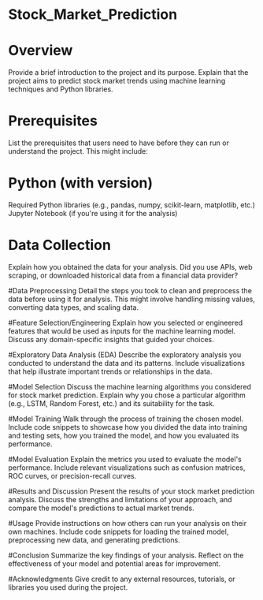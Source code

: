 # Stock_Market_Prediction
# Overview
Provide a brief introduction to the project and its purpose. Explain that the project aims to predict stock market trends using machine learning techniques and Python libraries.

# Prerequisites
List the prerequisites that users need to have before they can run or understand the project. This might include:

# Python (with version)
Required Python libraries (e.g., pandas, numpy, scikit-learn, matplotlib, etc.)
Jupyter Notebook (if you're using it for the analysis)
# Data Collection
Explain how you obtained the data for your analysis. Did you use APIs, web scraping, or downloaded historical data from a financial data provider?

#Data Preprocessing
Detail the steps you took to clean and preprocess the data before using it for analysis. This might involve handling missing values, converting data types, and scaling data.

#Feature Selection/Engineering
Explain how you selected or engineered features that would be used as inputs for the machine learning model. Discuss any domain-specific insights that guided your choices.

#Exploratory Data Analysis (EDA)
Describe the exploratory analysis you conducted to understand the data and its patterns. Include visualizations that help illustrate important trends or relationships in the data.

#Model Selection
Discuss the machine learning algorithms you considered for stock market prediction. Explain why you chose a particular algorithm (e.g., LSTM, Random Forest, etc.) and its suitability for the task.

#Model Training
Walk through the process of training the chosen model. Include code snippets to showcase how you divided the data into training and testing sets, how you trained the model, and how you evaluated its performance.

#Model Evaluation
Explain the metrics you used to evaluate the model's performance. Include relevant visualizations such as confusion matrices, ROC curves, or precision-recall curves.

#Results and Discussion
Present the results of your stock market prediction analysis. Discuss the strengths and limitations of your approach, and compare the model's predictions to actual market trends.

#Usage
Provide instructions on how others can run your analysis on their own machines. Include code snippets for loading the trained model, preprocessing new data, and generating predictions.

#Conclusion
Summarize the key findings of your analysis. Reflect on the effectiveness of your model and potential areas for improvement.

#Acknowledgments
Give credit to any external resources, tutorials, or libraries you used during the project.
